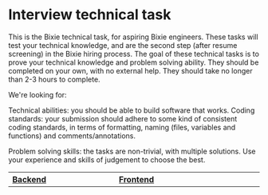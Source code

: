 <html>
  <body>
    <h1>Interview technical task</h1>
    <p>This is the Bixie technical task, for aspiring Bixie engineers. These tasks will test your technical knowledge, and are the second step (after resume screening) in the Bixie hiring process. The goal of these technical tasks is to prove your technical knowledge and problem solving ability. They should be completed on your own, with no external help. They should take no longer than 2-3 hours to complete.</p>
    <p>We're looking for:</p>
    <p>Technical abilities: you should be able to build software that works. Coding standards: your submission should adhere to some kind of consistent coding standards, in terms of formatting, naming (files, variables and functions) and comments/annotations.</p>
    <p>Problem solving skills: the tasks are non-trivial, with multiple solutions. Use your experience and skills of judgement to choose the best.</p>
  </body>
  <table style="width: 100%">
    <colgroup>
       <col span="1" style="width: 15%;">
       <col span="1" style="width: 70%;">
       <col span="1" style="width: 15%;">
    </colgroup>
    <tdbody>
      <tr>
        <th> <div>  <a href="https://bixie-pvt.github.io/bixie.github.io/backend.html" title="Backend"> Backend </a> </div> </th>
        <th> <div>  <a href="https://bixie-pvt.github.io/bixie.github.io/frontend.html" title="Frontend"> Frontend </a> </div> </th>
      </tr>
    </tdbody>
  </table>

</html>
